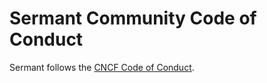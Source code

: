 # Sermant Community Code of Conduct

Sermant follows the [CNCF Code of Conduct](https://github.com/cncf/foundation/blob/main/code-of-conduct.md).

